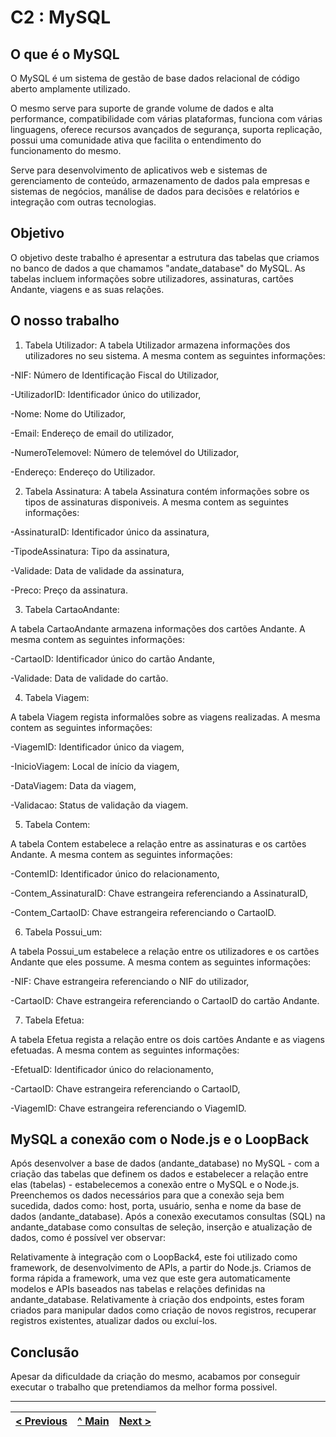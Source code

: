 # C2 : MySQL

##  **O que é o MySQL**

O MySQL é um sistema de gestão de base dados relacional de código aberto amplamente utilizado.

O mesmo serve para suporte de grande volume de dados e alta performance, compatibilidade com várias plataformas, funciona com várias linguagens, oferece recursos avançados de segurança, suporta replicação, possui uma comunidade ativa que facilita o entendimento do funcionamento do mesmo.

Serve para desenvolvimento de aplicativos web e sistemas de gerenciamento de conteúdo, armazenamento de dados pala empresas e sistemas de negócios, manálise de dados para decisões e relatórios e integração com outras tecnologias.

## **Objetivo**

O objetivo deste trabalho é apresentar a estrutura das tabelas que criamos no banco de dados a que chamamos "andate_database" do MySQL. As tabelas incluem informações sobre utilizadores, assinaturas, cartões Andante, viagens e as suas relações.

## **O nosso trabalho**

1. Tabela Utilizador:
A tabela Utilizador armazena informações dos utilizadores no seu sistema. A mesma contem as seguintes informações:

-NIF: Número de Identificação Fiscal do Utilizador,

-UtilizadorID: Identificador único do utilizador,

-Nome: Nome do Utilizador,

-Email: Endereço de email do utilizador,

-NumeroTelemovel: Número de telemóvel do Utilizador,

-Endereço: Endereço do Utilizador.

2. Tabela Assinatura:
A tabela Assinatura contém informações sobre os tipos de assinaturas disponiveis. A mesma contem as seguintes informações:

-AssinaturaID: Identificador único da assinatura,

-TipodeAssinatura: Tipo da assinatura,

-Validade: Data de validade da assinatura,

-Preco: Preço da assinatura.

3. Tabela CartaoAndante:

A tabela CartaoAndante armazena informações dos cartões Andante. A mesma contem as seguintes informações:

-CartaoID: Identificador único do cartão Andante,

-Validade: Data de validade do cartão.

4. Tabela Viagem:

A tabela Viagem regista informalões sobre as viagens realizadas. A mesma contem as seguintes informações:

-ViagemID: Identificador único da viagem,

-InicioViagem: Local de início da viagem,

-DataViagem: Data da viagem,

-Validacao: Status de validação da viagem.

5. Tabela Contem:

A tabela Contem estabelece a relação entre as assinaturas e os cartões Andante. A mesma contem as seguintes informações:

-ContemID: Identificador único do relacionamento,

-Contem_AssinaturaID: Chave estrangeira referenciando a AssinaturaID,

-Contem_CartaoID: Chave estrangeira referenciando o CartaoID.

6. Tabela Possui_um:

A tabela Possui_um estabelece a relação entre os utilizadores e os cartões Andante que eles possume. A mesma contem as seguintes informações:

-NIF: Chave estrangeira referenciando o NIF do utilizador,

-CartaoID: Chave estrangeira referenciando o CartaoID do cartão Andante.

7. Tabela Efetua:

A tabela Efetua regista a relação entre os dois cartões Andante e as viagens efetuadas. A mesma contem as seguintes informações:

-EfetuaID: Identificador único do relacionamento,

-CartaoID: Chave estrangeira referenciando o CartaoID,

-ViagemID: Chave estrangeira referenciando o ViagemID.

## **MySQL a conexão com o Node.js e o LoopBack**

Após desenvolver a base de dados (andante_database) no MySQL - com a criação das tabelas que definem os dados e estabelecer a relação entre elas (tabelas) - estabelecemos a conexão entre o MySQL e o Node.js.  Preenchemos os dados necessários para que a conexão seja bem sucedida, dados como: host, porta, usuário, senha e nome da base de dados (andante_database). Após a conexão executamos consultas (SQL) na andante_database como consultas de seleção, inserção e atualização de dados, como é possível ver observar:

Relativamente à integração com o LoopBack4, este foi utilizado como  framework, de desenvolvimento de APIs, a partir do Node.js. Criamos de forma rápida a framework,  uma vez que este gera automaticamente modelos e APIs baseados nas tabelas e relações definidas na andante_database. Relativamente à criação dos endpoints, estes foram criados para manipular dados como criação de novos registros, recuperar registros existentes, atualizar dados ou excluí-los.

## **Conclusão**

 Apesar da dificuldade da criação do mesmo, acabamos por conseguir executar o trabalho que pretendiamos da melhor forma possivel.



---
[< Previous](produto01.md) | [^ Main](https://github.com/a041326/TCM22-SIBD-G01/blob/main/README.md) | [Next >](produto03.md)
:--- | :---: | ---: 